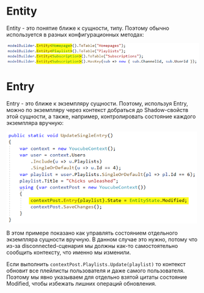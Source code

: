 

# Entity

Entity - это понятие ближе к сущности, типу. Поэтому обычно используется в разных конфигурационных методах:

<img src="img\image-20200509090932633.png" alt="image-20200509090932633" style="zoom:80%;" />

# Entry

Entry - это ближе к экземпляру сущности. Поэтому, используя Entry, можно по экземпляру через контекст добраться до Shadow-свойств этой сущности, а также, например, контролировать состояние каждого экземпляра вручную:

<img src="img\image-20200509084231112.png" alt="image-20200509084231112" style="zoom:80%;" />

В этом примере показано как управлять состоянием отдельного экземпляра сущности вручную. В данном случае это нужно, потому что из-за disconnected-сценария мы должны как-то самостоятельно сообщить контексту, что именно мы изменили. 

Если выполнить `contextPost.Playlists.Update(playlist)` то контекст обновит все плейлисты пользователя и даже самого пользователя. Поэтому мы явно указываем для отдельно взятой цитаты состояние Modified, чтобы избежать лишних операций обновления.
